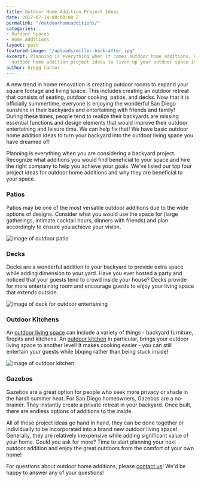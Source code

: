 ```yaml
---
title: Outdoor Home Addition Project Ideas
date: 2017-07-14 00:00:00 Z
permalink: "/outdoorhomeadditions/"
categories:
- Outdoor Spaces
- Home Additions
layout: post
featured-image: "/uploads/miller-back-after.jpg"
excerpt: Planning is everything when it comes outdoor home additions. Here are four
  outdoor home addition project ideas to liven up your outdoor space in San Diego.
author: Gregg Cantor
---
```


A new trend in home renovation is creating outdoor rooms to expand your square footage and living space. This includes creating an outdoor retreat that consists of seating, outdoor cooking, patios, and decks. Now that it is officially summertime, everyone is enjoying the wonderful San Diego sunshine in their backyards and entertaining with friends and family! During these times, people tend to realize their backyards are missing essential functions and design elements that would improve their outdoor entertaining and leisure time. We can help fix that! We have basic outdoor home addition ideas to turn your backyard into the outdoor living space you have dreamed of!

Planning is everything when you are considering a backyard project. Recognize what additions you would find beneficial to your space and hire the right company to help you achieve your goals. We've listed our top four project ideas for outdoor home additions and why they are beneficial to your space.

### Patios

Patios may be one of the most versatile outdoor additions due to the wide options of designs. Consider what you would use the space for (large gatherings, intimate cocktail hours, dinners with friends) and plan accordingly to ensure you achieve your vision.

![image of outdoor patio](/uploads/outdoor-patio.jpg "Patios are the Perfect Outdoor Entertaining Space")

### Decks

Decks are a wonderful addition to your backyard to provide extra space while adding dimension to your yard. Have you ever hosted a party and noticed that your guests tend to crowd inside your house? Decks provide for more entertaining room and encourage guests to enjoy your living space that extends outside.

![image of deck for outdoor entertaining](/uploads/outdoor-entertaining-deck.jpg "Decks are Among the Most Popular Outdoor Home Addition Project")

### Outdoor Kitchens

An [outdoor living space](/san-diego-outdoor-living-space-design) can include a variety of things - backyard furniture, firepits and kitchens. An [outdoor kitchen](/san-diego-outdoor-kitchen-remodeling) in particular, brings your outdoor living space to another level! It makes cooking easier - you can still entertain your guests while bbqing rather than being stuck inside!

![image of outdoor kitchen](/uploads/outdoor-kitchen.jpg "Dine Al Fresco in Your Outdoor Kitchen or Cooking Space")

### Gazebos

Gazebos are a great option for people who seek more privacy or shade in the harsh summer heat. For San Diego homeowners, Gazebos are a no-brainer. They instantly create a private retreat in your backyard. Once built, there are endless options of additions to the inside.

All of these project ideas go hand in hand, they can be done together or individually to be incorporated into a brand new outdoor living space! Generally, they are relatively inexpensive while adding significant value of your home. Could you ask for more? Time to start planning your next outdoor addition and enjoy the great outdoors from the comfort of your own home!

For questions about outdoor home additions, please [contact us](/contact)! We'd be happy to answer any of your questions!
